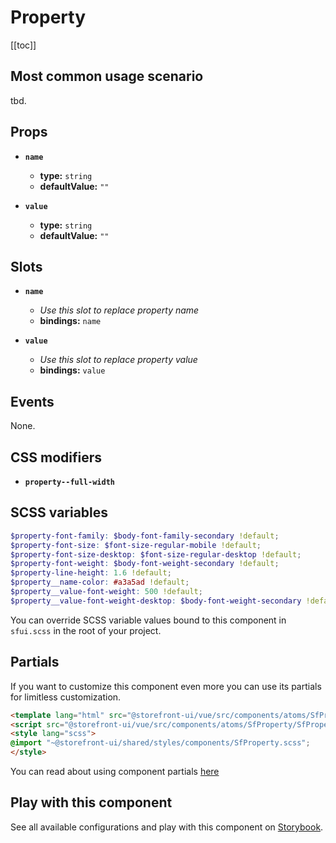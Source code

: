 # Property

<!-- No Component description -->


[[toc]]


## Most common usage scenario

tbd.


## Props

- **`name`**
  - **type:** `string`
  - **defaultValue:** `""`

- **`value`**
  - **type:** `string`
  - **defaultValue:** `""`


## Slots

- **`name`**
  - _Use this slot to replace property name_
  - **bindings:** `name`

- **`value`**
  - _Use this slot to replace property value_
  - **bindings:** `value`


## Events

None.


## CSS modifiers

- **`property--full-width`**


## SCSS variables

```scss
$property-font-family: $body-font-family-secondary !default;
$property-font-size: $font-size-regular-mobile !default;
$property-font-size-desktop: $font-size-regular-desktop !default;
$property-font-weight: $body-font-weight-secondary !default;
$property-line-height: 1.6 !default;
$property__name-color: #a3a5ad !default;
$property__value-font-weight: 500 !default;
$property__value-font-weight-desktop: $body-font-weight-secondary !default;
```

You can override SCSS variable values bound to this component in `sfui.scss` in the root of your project.


## Partials

If you want to customize this component even more you can use its partials for limitless customization.

```html
<template lang="html" src="@storefront-ui/vue/src/components/atoms/SfProperty/SfProperty.html"></template>
<script src="@storefront-ui/vue/src/components/atoms/SfProperty/SfProperty.js"></script>
<style lang="scss">
@import "~@storefront-ui/shared/styles/components/SfProperty.scss";
</style>
```

You can read about using component partials [here](docs.storefrontui.io/customization)


## Play with this component

See all available configurations and play with this component on <a href="https://storybook.storefrontui.io/?path=/story/">Storybook</a>.
